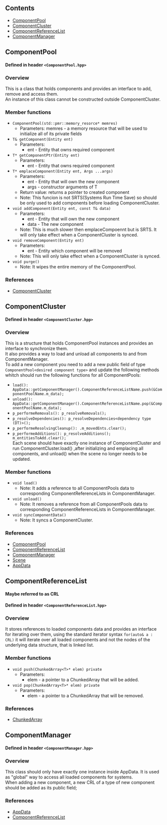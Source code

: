 ## Contents
- [ComponentPool](#componentpool)
- [ComponentCluster](#componentcluster)
- [ComponentReferenceList](#componentreferencelist)
- [ComponentManager](#componentmanager)

## <a id="componentpool"></a>ComponentPool
#### Defined in header `<ComponentPool.hpp>`
### Overview
This is a class that holds components and provides an interface to add, remove and access them.  
An instance of this class cannot be constructed outside ComponentCluster.
### Member functions
- `ComponentPool(std::pmr::memory_resorce* memres)`
  - Parameters:
  memres - a memory resource that will be used to initialize all of its private fields
- `T& getComponent(Entity ent)`
  - Parameters:  
    - ent - Entity that owns required component
- `T* getComponentPtr(Entity ent)`
  - Parameters:  
    - ent - Entity that owns required component
- `T* emplaceComponent(Entity ent, Args ...args)`
  - Parameters:  
    - ent - Entity that will own the new component  
    - args - constructor arguments of T
  - Return value: returns a pointer to created component
  - Note: This funcion is not SRTS(Systems Run Time Save) so should be only used to add components before loading ComponentCluster.
- `void addComponent(Entity ent, const T& data)`
  - Parameters:  
    - ent - Entity that will own the new component  
    - data - The new component
  - Note: This is much slower then emplaceCompoennt but is SRTS. It will only take effect when a ComponentCluster is synced.
- `void removeComponent(Entity ent)`
  - Parameters:  
    - ent - Entity which component will be removed
  - Note: This will only take effect when a ComponentCluster is synced.
- `void purge()`
  - Note: It wipes the entire memory of the ComponentPool.

### References
- [ComponentCluster](#componentcluster)
## <a id="componentcluster"></a>ComponentCluster
#### Defined in header `<ComponentCluster.hpp>`
### Overview
This is a structure that holds ComponentPool instances and provides an interface to synchronize them.  
It also provides a way to load and unload all components to and from ComponentManager.  
To add a new component you need to add a new public field of type `ComponentPool<desired component type>` and update the following methods whitch should
run the following functions for all ComponentPools:  
- `load(): AppData::getComponentManager().ComponentReferenceListName.push(&ComponentPoolName.m_data);`
- `unload(): AppData::getComponentManager().ComponentReferenceListName.pop(&ComponentPoolName.m_data);`
- `p_performeRemovals(): p_resolveRemovals();`
- `p_resolveDependencies(): p_resolveDependencies<dependency type (DT)>();`
- `p_performeResolvingCleanup(): .m_movedEnts.clear();`
- `p_performeAdditions(): p_resolveAdditions(); m_entitiesToAdd.clear();`  
Each scene should have exactly one instance of ComponentCluster and run ComponentCluster.load() ,after initializing and emplacing all components, and unload()
when the scene no longer needs to be updated.
### Member functions
- `void load()`
  - Note: It adds a reference to all ComponentPools data to corresponding ComponentReferenceLists in ComponentManager.
- `void unload()`
  - Note: It removes a reference from all ComponentPools data to corresponding ComponentReferenceLists in ComponentManager.
- `void syncComponentData()`
  - Note: It syncs a ComponentCluster.
### References
- [ComponentPool](#componentpool)
- [ComponentReferenceList](#componentreferencelist)
- [ComponentManager](#componentmanager)
- [Scene](SceneManagement.md#scene)
- [AppData](AppCore.md#appdata)
## <a id="componentreferencelist"></a>ComponentReferenceList
#### Maybe referred to as CRL
#### Defined in header `<ComponentReferenceList.hpp>`
### Overview
It stores references to loaded components data and provides an interface for iterating over them, using the standard iterator syntax `for(auto& a : CRL)` it 
will iterate over all loaded components and not the nodes of the underlying data structure, that is linked list.
### Member functions
- `void push(ChunkedArray<T>* elem) private`
  - Parameters:  
    - elem - a pointer to a ChunkedArray<T> that will be added.
- `void pop(ChunkedArray<T>* elem) private`
  - Parameters:  
    - elem - a pointer to a ChunkedArray<T> that will be removed.
### References
- [ChunkedArray]( )

## <a id="componentmanager"></a>ComponentManager
#### Defined in header `<ComponentManager.hpp>`
### Overview
This class should only have exactly one instance inside AppData. It is used as "global" way to access all loaded components for systems.  
When adding a new component, a new CRL of a type of new component should be added as its public field;
### References
- [AppData](AppCore.md#appdata)
- [ComponentReferenceList](#componentreferencelist)
